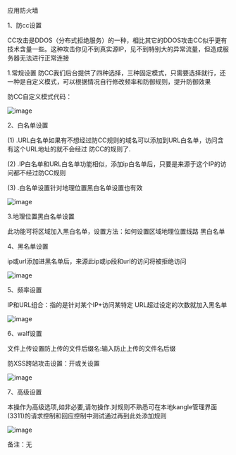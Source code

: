 应用防火墙

1、防cc设置

CC攻击是DDOS（分布式拒绝服务）的一种，相比其它的DDOS攻击CC似乎更有技术含量一些。这种攻击你见不到真实源IP，见不到特别大的异常流量，但造成服务器无法进行正常连接

1.常规设置 防CC我们后台提供了四种选择，三种固定模式，只需要选择就行，还一种是自定义模式，可以根据情况自行修改频率和防御规则，提升防御效果

防CC自定义模式代码：

![image](https://user-images.githubusercontent.com/90588289/133749521-12760bb5-2619-4b65-a544-d77aae110af4.png)

2、白名单设置

(1) .URL白名单如果有不想经过防CC规则的域名可以添加到URL白名单，访问含有这个URL地址的就不会经过 防CC的规则了.

(2) .IP白名单和URL白名单功能相似，添加ip白名单后，只要是来源于这个IP的访问都不经过防CC规则

(3) .白名单设置针对地理位置黑白名单设置也有效

![image](https://user-images.githubusercontent.com/90588289/133749541-c02f717d-b7a7-49a5-b441-ebb056199484.png)

3.地理位置黑白名单设置

此功能可将区域加入黑白名单，设置方法：如何设置区域地理位置线路 黑白名单

4、黑名单设置

ip或url添加进黑名单后，来源此ip或ip段和url的访问将被拒绝访问

![image](https://user-images.githubusercontent.com/90588289/133749555-f13080cc-b6f0-43c8-a1fd-4c09606d3525.png)

5、频率设置

IP和URL组合：指的是针对某个IP+访问某特定 URL超过设定的次数就加入黑名单

![image](https://user-images.githubusercontent.com/90588289/133749596-6def8c8f-2420-4eeb-b1e9-702bca43871a.png)

6、walf设置

文件上传设置防上传的文件后缀名:输入防止上传的文件名后缀

防XSS跨站攻击设置：开或关设置

![image](https://user-images.githubusercontent.com/90588289/133749611-5a6cb2dd-2412-4ccf-b84d-cba1d790dfe6.png)

7、高级设置

本操作为高级选项,如非必要,请勿操作.对规则不熟悉可在本地kangle管理界面(3311)的请求控制和回应控制中测试通过再到此处添加规则

![image](https://user-images.githubusercontent.com/90588289/133749633-007ad145-f575-4c15-826c-24deb2428163.png)

备注：无
